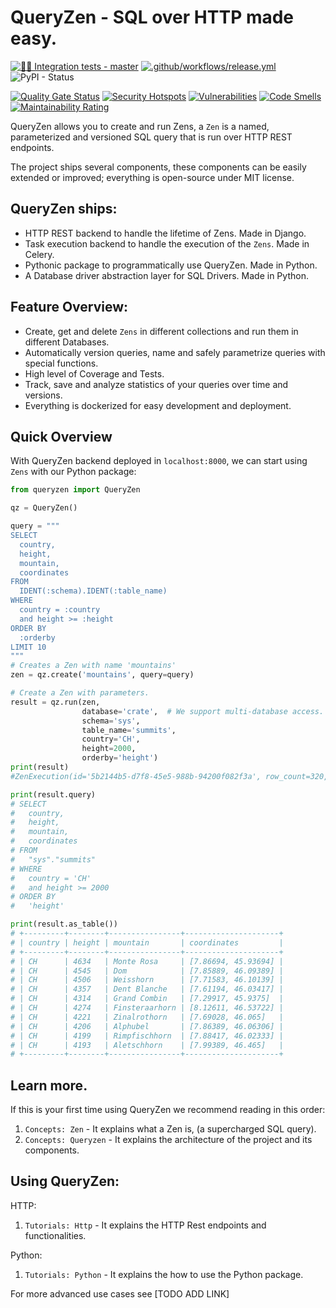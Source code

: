 # QueryZen - SQL over HTTP made easy.
[![📝🐍 Integration tests - master](https://github.com/surister/queryzen/actions/workflows/client_test.yml/badge.svg)](https://github.com/surister/queryzen/actions/workflows/client_test.yml)
[![.github/workflows/release.yml](https://github.com/surister/queryzen/actions/workflows/release.yml/badge.svg)](https://github.com/surister/queryzen/actions/workflows/release.yml)
![PyPI - Status](https://img.shields.io/pypi/status/queryzen)

[![Quality Gate Status](https://sonar.pyramidops.com/api/project_badges/measure?project=surister_queryzen_c0946901-04b6-4415-85f3-a9b95135b8e1&metric=alert_status&token=sqb_a2b02087bce2cb15b3cc68c0d4c03243da867f08)](https://sonar.pyramidops.com/dashboard?id=surister_queryzen_c0946901-04b6-4415-85f3-a9b95135b8e1)
[![Security Hotspots](https://sonar.pyramidops.com/api/project_badges/measure?project=surister_queryzen_c0946901-04b6-4415-85f3-a9b95135b8e1&metric=security_hotspots&token=sqb_a2b02087bce2cb15b3cc68c0d4c03243da867f08)](https://sonar.pyramidops.com/dashboard?id=surister_queryzen_c0946901-04b6-4415-85f3-a9b95135b8e1)
[![Vulnerabilities](https://sonar.pyramidops.com/api/project_badges/measure?project=surister_queryzen_c0946901-04b6-4415-85f3-a9b95135b8e1&metric=vulnerabilities&token=sqb_a2b02087bce2cb15b3cc68c0d4c03243da867f08)](https://sonar.pyramidops.com/dashboard?id=surister_queryzen_c0946901-04b6-4415-85f3-a9b95135b8e1)
[![Code Smells](https://sonar.pyramidops.com/api/project_badges/measure?project=surister_queryzen_c0946901-04b6-4415-85f3-a9b95135b8e1&metric=code_smells&token=sqb_a2b02087bce2cb15b3cc68c0d4c03243da867f08)](https://sonar.pyramidops.com/dashboard?id=surister_queryzen_c0946901-04b6-4415-85f3-a9b95135b8e1)
[![Maintainability Rating](https://sonar.pyramidops.com/api/project_badges/measure?project=surister_queryzen_c0946901-04b6-4415-85f3-a9b95135b8e1&metric=sqale_rating&token=sqb_a2b02087bce2cb15b3cc68c0d4c03243da867f08)](https://sonar.pyramidops.com/dashboard?id=surister_queryzen_c0946901-04b6-4415-85f3-a9b95135b8e1)


QueryZen allows you to create and run Zens, a `Zen` is a named, parameterized and versioned SQL 
query that is run over HTTP REST endpoints.

The project ships several components, these components can be easily extended or improved; everything
is open-source under MIT license.

## QueryZen ships:

* HTTP REST backend to handle the lifetime of Zens. Made in Django.
* Task execution backend to handle the execution of the `Zens`. Made in Celery.
* Pythonic package to programmatically use QueryZen. Made in Python.
* A Database driver abstraction layer for SQL Drivers. Made in Python.

## Feature Overview:
* Create, get and delete `Zens` in different collections and run them in different Databases.
* Automatically version queries, name and safely parametrize queries with special functions.
* High level of Coverage and Tests.
* Track, save and analyze statistics of your queries over time and versions.
* Everything is dockerized for easy development and deployment.

## Quick Overview
With QueryZen backend deployed in `localhost:8000`, we can start using `Zens` with our Python
package:
```python
from queryzen import QueryZen

qz = QueryZen()

query = """
SELECT
  country,
  height,
  mountain,
  coordinates
FROM
  IDENT(:schema).IDENT(:table_name)
WHERE
  country = :country
  and height >= :height
ORDER BY
  :orderby
LIMIT 10
"""
# Creates a Zen with name 'mountains'
zen = qz.create('mountains', query=query)

# Create a Zen with parameters.
result = qz.run(zen,
                database='crate',  # We support multi-database access.
                schema='sys',
                table_name='summits',
                country='CH',
                height=2000,
                orderby='height')
print(result)
#ZenExecution(id='5b2144b5-d7f8-45e5-988b-94200f082f3a', row_count=320, sta...

print(result.query)
# SELECT
#   country,
#   height,
#   mountain,
#   coordinates
# FROM
#   "sys"."summits"
# WHERE
#   country = 'CH'
#   and height >= 2000
# ORDER BY
#   'height'

print(result.as_table())
# +---------+--------+----------------+---------------------+
# | country | height | mountain       | coordinates         |
# +---------+--------+----------------+---------------------+
# | CH      | 4634   | Monte Rosa     | [7.86694, 45.93694] |
# | CH      | 4545   | Dom            | [7.85889, 46.09389] |
# | CH      | 4506   | Weisshorn      | [7.71583, 46.10139] |
# | CH      | 4357   | Dent Blanche   | [7.61194, 46.03417] |
# | CH      | 4314   | Grand Combin   | [7.29917, 45.9375]  |
# | CH      | 4274   | Finsteraarhorn | [8.12611, 46.53722] |
# | CH      | 4221   | Zinalrothorn   | [7.69028, 46.065]   |
# | CH      | 4206   | Alphubel       | [7.86389, 46.06306] |
# | CH      | 4199   | Rimpfischhorn  | [7.88417, 46.02333] |
# | CH      | 4193   | Aletschhorn    | [7.99389, 46.465]   |
# +---------+--------+----------------+---------------------+
```


## Learn more.
If this is your first time using QueryZen we recommend reading in this order:

1. `Concepts: Zen` - It explains what a Zen is, (a supercharged SQL query).
2. `Concepts: Queryzen` - It explains the architecture of the project and its components.

## Using QueryZen:

HTTP:

1. `Tutorials: Http` - It explains the HTTP Rest endpoints and functionalities.

Python:

1. `Tutorials: Python` - It explains the how to use the Python package.

For more advanced use cases see [TODO ADD LINK]
